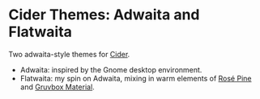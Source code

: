 # Cider Themes: Adwaita and Flatwaita
Two adwaita-style themes for [Cider](https://cider.sh/).

- Adwaita: inspired by the Gnome desktop environment.
- Flatwaita: my spin on Adwaita, mixing in warm elements of [Rosé Pine](https://rosepinetheme.com) and [Gruvbox Material](https://github.com/sainnhe/gruvbox-material).
